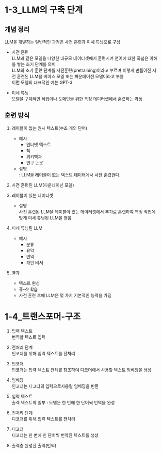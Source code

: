 # 1-3_LLM의 구축 단계
## 개념 정리
LLM을 개발하는 일반적인 과정은 사전 훈련과 미세 튜닝으로 구성
- 사전 훈련   
LLM과 같은 모델을 다양한 대규모 데이터셋에서 훈련시켜 언어에 대한 폭넓은 이해를 쌓는 초기 단계를 의미   
LLM의 초기 훈련 단계를 사전훈련(pretraining)이라고 부르며 이렇게 만들어진 사전 훈련된 LLM을 베이스 모델 또는 파운데이션 모델이라고 부름   
이런 모델의 대표적인 예는 GPT-3  

- 미세 튜닝   
모델을 구체적인 작업이나 도메인을 위한 특정 데이터셋에서 훈련하는 과정

## 훈련 방식
1. 레이블이 없는 원시 텍스트(수조 개의 단어)   
	- 예시
		- 인터넷 텍스트   
		- 책   
		- 위키백과   
		- 연구 논문   
	- 설명   
	: LLM을 레이블이 없는 텍스트 데이터에서 사전 훈련한다.

2. 사전 훈련된 LLM(파운데이션 모델)

3. 레이블이 있는 데이터셋
	- 설명   
	사전 훈련된 LLM을 레이블이 있는 데이터셋에서 추가로 훈련하여 특정 작업에 맞게 미세 튜닝된 LLM을 얻음  

4. 미세 튜닝된 LLM
	- 예시
		- 분류   
		- 요약   
		- 번역   
		- 개인 비서   

5. 결과
	- 텍스트 완성   
	- 퓨-샷 학습
	- 사전 훈련 후에 LLM은 몇 가지 기본적인 능력을 가짐


# 1-4_트랜스포머-구조

1. 입력 텍스트   
	번역할 텍스트 입력   
2. 전처리 단계   
	인코더를 위해 입력 텍스트를 전처리   

3. 인코더   
	인코더는 입력 텍스트 전체를 참조하여 디코더에서 사용할 텍스트 임베딩을 생성   

4. 임베딩   
	인코더는 디코더의 입력으로사용될 임베딩을 반환   

5. 입력 텍스트   
	출력 텍스트의 일부 : 모델은 한 번에 한 단어씩 번역을 완성   

6. 전처리 단계   
	디코더를 위해 입력 텍스트를 전처리   

7. 디코더   
	디코더는 한 번에 한 단어씩 번역된 텍스트를 생성   

8. 출력층
	완성된 출력(번역)   


   

